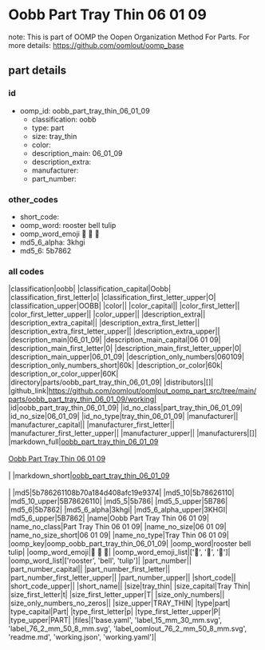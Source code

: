 # Oobb Part Tray Thin 06 01 09  

note: This is part of OOMP the Oopen Organization Method For Parts. For more details: https://github.com/oomlout/oomp_base

##  part details





### id
* oomp_id: oobb_part_tray_thin_06_01_09
  * classification: oobb
  * type: part
  * size: tray_thin
  * color: 
  * description_main: 06_01_09
  * description_extra: 
  * manufacturer: 
  * part_number: 

### other_codes
* short_code: 
* oomp_word: rooster bell tulip
* oomp_word_emoji :rooster: :bell: :tulip:
* md5_6_alpha: 3khgi
* md5_6: 5b7862

### all codes 
|classification|oobb|
|classification_capital|Oobb|
|classification_first_letter|o|
|classification_first_letter_upper|O|
|classification_upper|OOBB|
|color||
|color_capital||
|color_first_letter||
|color_first_letter_upper||
|color_upper||
|description_extra||
|description_extra_capital||
|description_extra_first_letter||
|description_extra_first_letter_upper||
|description_extra_upper||
|description_main|06_01_09|
|description_main_capital|06 01 09|
|description_main_first_letter|0|
|description_main_first_letter_upper|0|
|description_main_upper|06_01_09|
|description_only_numbers|060109|
|description_only_numbers_short|60k|
|description_or_color|60k|
|description_or_color_upper|60K|
|directory|parts/oobb_part_tray_thin_06_01_09|
|distributors|[]|
|github_link|https://github.com/oomlout/oomlout_oomp_part_src/tree/main/parts/oobb_part_tray_thin_06_01_09/working|
|id|oobb_part_tray_thin_06_01_09|
|id_no_class|part_tray_thin_06_01_09|
|id_no_size|06_01_09|
|id_no_type|tray_thin_06_01_09|
|manufacturer||
|manufacturer_capital||
|manufacturer_first_letter||
|manufacturer_first_letter_upper||
|manufacturer_upper||
|manufacturers|[]|
|markdown_full|[oobb_part_tray_thin_06_01_09](https://github.com/oomlout/oomlout_oomp_part_src/tree/main/parts/oobb_part_tray_thin_06_01_09/working)<br>[](https://github.com/oomlout/oomlout_oomp_part_src/tree/main/parts/oobb_part_tray_thin_06_01_09/working)<br>[Oobb Part Tray Thin 06 01 09](https://github.com/oomlout/oomlout_oomp_part_src/tree/main/parts/oobb_part_tray_thin_06_01_09/working)<br><br>|
|markdown_short|[oobb_part_tray_thin_06_01_09](https://github.com/oomlout/oomlout_oomp_part_src/tree/main/parts/oobb_part_tray_thin_06_01_09/working)<br><br>|
|md5|5b786261108b70a184d408afc19e9374|
|md5_10|5b78626110|
|md5_10_upper|5B78626110|
|md5_5|5b786|
|md5_5_upper|5B786|
|md5_6|5b7862|
|md5_6_alpha|3khgi|
|md5_6_alpha_upper|3KHGI|
|md5_6_upper|5B7862|
|name|Oobb Part Tray Thin 06 01 09|
|name_no_class|Part Tray Thin 06 01 09|
|name_no_size|06 01 09|
|name_no_size_short|06 01 09|
|name_no_type|Tray Thin 06 01 09|
|oomp_key|oomp_oobb_part_tray_thin_06_01_09|
|oomp_word|rooster bell tulip|
|oomp_word_emoji|:rooster: :bell: :tulip:|
|oomp_word_emoji_list|[':rooster:', ':bell:', ':tulip:']|
|oomp_word_list|['rooster', 'bell', 'tulip']|
|part_number||
|part_number_capital||
|part_number_first_letter||
|part_number_first_letter_upper||
|part_number_upper||
|short_code||
|short_code_upper||
|short_name||
|size|tray_thin|
|size_capital|Tray Thin|
|size_first_letter|t|
|size_first_letter_upper|T|
|size_only_numbers||
|size_only_numbers_no_zeros||
|size_upper|TRAY_THIN|
|type|part|
|type_capital|Part|
|type_first_letter|p|
|type_first_letter_upper|P|
|type_upper|PART|
|files|['base.yaml', 'label_15_mm_30_mm.svg', 'label_76_2_mm_50_8_mm.svg', 'label_oomlout_76_2_mm_50_8_mm.svg', 'readme.md', 'working.json', 'working.yaml']|
